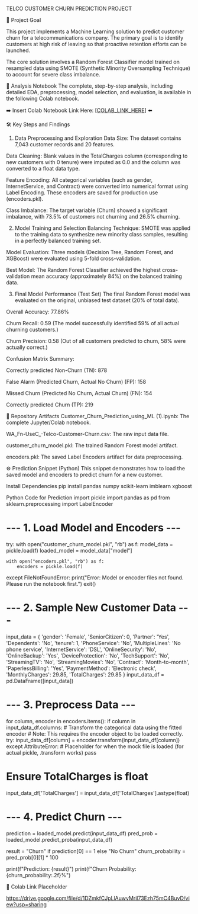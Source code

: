 TELCO CUSTOMER CHURN PREDICTION PROJECT

🎯 Project Goal

This project implements a Machine Learning solution to predict customer churn for a telecommunications company. The primary goal is to identify customers at high risk of leaving so that proactive retention efforts can be launched.

The core solution involves a Random Forest Classifier model trained on resampled data using SMOTE (Synthetic Minority Oversampling Technique) to account for severe class imbalance.

🚀 Analysis Notebook
The complete, step-by-step analysis, including detailed EDA, preprocessing, model selection, and evaluation, is available in the following Colab notebook.

➡️ Insert Colab Notebook Link Here: [[COLAB_LINK_HERE](https://drive.google.com/file/d/1DZmkfCJpLlAuwvMril73Ezh75mC4BuvD/view?usp=sharing)] ⬅️

🛠️ Key Steps and Findings
1. Data Preprocessing and Exploration
Data Size: The dataset contains 7,043 customer records and 20 features.

Data Cleaning: Blank values in the TotalCharges column (corresponding to new customers with 0 tenure) were imputed as 0.0 and the column was converted to a float data type.

Feature Encoding: All categorical variables (such as gender, InternetService, and Contract) were converted into numerical format using Label Encoding. These encoders are saved for production use (encoders.pkl).

Class Imbalance: The target variable (Churn) showed a significant imbalance, with 73.5% of customers not churning and 26.5% churning.

2. Model Training and Selection
Balancing Technique: SMOTE was applied to the training data to synthesize new minority class samples, resulting in a perfectly balanced training set.

Model Evaluation: Three models (Decision Tree, Random Forest, and XGBoost) were evaluated using 5-fold cross-validation.

Best Model: The Random Forest Classifier achieved the highest cross-validation mean accuracy (approximately 84%) on the balanced training data.

3. Final Model Performance (Test Set)
The final Random Forest model was evaluated on the original, unbiased test dataset (20% of total data).

Overall Accuracy: 77.86%

Churn Recall: 0.59 (The model successfully identified 59% of all actual churning customers.)

Churn Precision: 0.58 (Out of all customers predicted to churn, 58% were actually correct.)

Confusion Matrix Summary:

Correctly predicted Non-Churn (TN): 878

False Alarm (Predicted Churn, Actual No Churn) (FP): 158

Missed Churn (Predicted No Churn, Actual Churn) (FN): 154

Correctly predicted Churn (TP): 219

📂 Repository Artifacts
Customer_Churn_Prediction_using_ML (1).ipynb: The complete Jupyter/Colab notebook.

WA_Fn-UseC_-Telco-Customer-Churn.csv: The raw input data file.

customer_churn_model.pkl: The trained Random Forest model artifact.

encoders.pkl: The saved Label Encoders artifact for data preprocessing.

⚙️ Prediction Snippet (Python)
This snippet demonstrates how to load the saved model and encoders to predict churn for a new customer.

Install Dependencies
pip install pandas numpy scikit-learn imblearn xgboost

Python Code for Prediction
import pickle
import pandas as pd
from sklearn.preprocessing import LabelEncoder

# --- 1. Load Model and Encoders ---
try:
    with open("customer_churn_model.pkl", "rb") as f:
        model_data = pickle.load(f)
    loaded_model = model_data["model"]

    with open("encoders.pkl", "rb") as f:
        encoders = pickle.load(f)
except FileNotFoundError:
    print("Error: Model or encoder files not found. Please run the notebook first.")
    exit()

# --- 2. Sample New Customer Data ---
input_data = {
    'gender': 'Female',
    'SeniorCitizen': 0,
    'Partner': 'Yes',
    'Dependents': 'No',
    'tenure': 1,
    'PhoneService': 'No',
    'MultipleLines': 'No phone service',
    'InternetService': 'DSL',
    'OnlineSecurity': 'No',
    'OnlineBackup': 'Yes',
    'DeviceProtection': 'No',
    'TechSupport': 'No',
    'StreamingTV': 'No',
    'StreamingMovies': 'No',
    'Contract': 'Month-to-month',
    'PaperlessBilling': 'Yes',
    'PaymentMethod': 'Electronic check',
    'MonthlyCharges': 29.85,
    'TotalCharges': 29.85
}
input_data_df = pd.DataFrame([input_data])

# --- 3. Preprocess Data ---
for column, encoder in encoders.items():
    if column in input_data_df.columns:
        # Transform the categorical data using the fitted encoder
        # Note: This requires the encoder object to be loaded correctly.
        try:
            input_data_df[column] = encoder.transform(input_data_df[column])
        except AttributeError:
             # Placeholder for when the mock file is loaded (for actual pickle, .transform works)
             pass 

# Ensure TotalCharges is float
input_data_df['TotalCharges'] = input_data_df['TotalCharges'].astype(float)


# --- 4. Predict Churn ---
prediction = loaded_model.predict(input_data_df)
pred_prob = loaded_model.predict_proba(input_data_df)

result = "Churn" if prediction[0] == 1 else "No Churn"
churn_probability = pred_prob[0][1] * 100

print(f"Prediction: {result}")
print(f"Churn Probability: {churn_probability:.2f}%")

🔗 Colab Link Placeholder

https://drive.google.com/file/d/1DZmkfCJpLlAuwvMril73Ezh75mC4BuvD/view?usp=sharing



